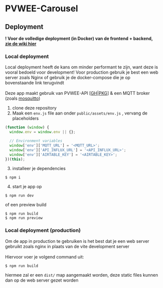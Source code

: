 # PVWEE-Carousel
 
## Deployment
**! Voor de volledige deployment (in Docker) van de frontend + backend, [zie de wiki hier](https://github.com/PVW-EnergieEducatie/PVWEE-frontend/wiki/Installation-Deployment)**

### Local deployment
Local deployment heeft de kans om minder performant te zijn, want deze is vooral bedoeld voor development! Voor production gebruik je best een web server zoals Nginx of gebruik je de docker-compose die je op bovenstaande link terugvindt<br><br>
Deze app maakt gebruik van PVWEE-API [[GH](https://github.com/PVW-EnergieEducatie/PVWEE-backend)|[PKG](https://github.com/PVW-EnergieEducatie/PVWEE-backend/pkgs/container/pvwee-api)] & een MQTT broker (zoals [mosquitto](https://hub.docker.com/_/eclipse-mosquitto))

1) clone deze repository
2) Maak een `env.js` file aan onder `public/assets/env.js` , vervang de placeholders
```js
(function (window) {
  window.env = window.env || {};

  // Environment variables
  window['env']['MQTT_URL'] = '<MQTT_URL>';
  window['env']['API_INFLUX_URL'] = '<API_INFLUX_URL>';
  window['env']['AIRTABLE_KEY'] = '<AIRTABLE_KEY>';
})(this);
```
3) installeer je dependencies
```
$ npm i
```
4) start je app op
```
$ npm run dev
```
of een preview build
```
$ npm run build
$ npm run preview
```

### Local deployment (production)
Om de app in production te gebruiken is het best dat je een web server gebruikt zoals nginx in plaats van de vite development server
<br><br>
Hiervoor voer je volgend command uit:
```
$ npm run build
```
hiermee zal er een `dist/` map aangemaakt worden, deze static files kunnen dan op de web server gezet worden

